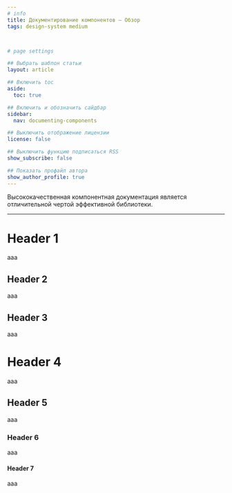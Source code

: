 ```yaml
---
# info
title: Документирование компонентов — Обзор
tags: design-system medium



# page settings

## Выбрать шаблон статьи
layout: article

## Включить toc
aside:
  toc: true

## Включить и обозначить сайдбар
sidebar:
  nav: documenting-components

## Выключить отображение лицензии
license: false

## Выключить функцию подписаться RSS
show_subscribe: false

## Показать профайл автора
show_author_profile: true
---
```


Высококачественная компонентная документация является отличительной чертой эффективной библиотеки. 

---

# Header 1
aaa
## Header 2
aaa
## Header 3
aaa
# Header 4
aaa
## Header 5
aaa
### Header 6
aaa
#### Header 7
aaa
